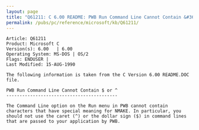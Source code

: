 ```yaml
---
layout: page
title: "Q61211: C 6.00 README: PWB Run Command Line Cannot Contain &#36; or ^"
permalink: /pubs/pc/reference/microsoft/kb/Q61211/
---
```


	Article: Q61211
	Product: Microsoft C
	Version(s): 6.00   | 6.00
	Operating System: MS-DOS | OS/2
	Flags: ENDUSER |
	Last Modified: 15-AUG-1990
	
	The following information is taken from the C Version 6.00 README.DOC
	file.
	
	PWB Run Command Line Cannot Contain $ or ^
	------------------------------------------
	
	The Command Line option on the Run menu in PWB cannot contain
	characters that have special meaning for NMAKE. In particular, you
	should not use the caret (^) or the dollar sign ($) in command lines
	that are passed to your application by PWB.
